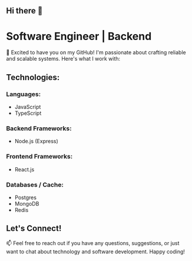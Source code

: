 ## Hi there 👋
# Software Engineer | Backend

🚀 Excited to have you on my GitHub! I'm passionate about crafting reliable and scalable systems. Here's what I work with:

## Technologies:

### Languages:
- JavaScript
- TypeScript

### Backend Frameworks:
- Node.js (Express)

### Frontend Frameworks:
- React.js

### Databases / Cache:
- Postgres
- MongoDB
- Redis

## Let's Connect!

📫 Feel free to reach out if you have any questions, suggestions, or just want to chat about technology and software development. Happy coding!
<!--
**ubadineke/ubadineke** is a ✨ _special_ ✨ repository because its `README.md` (this file) appears on your GitHub profile.

Here are some ideas to get you started:

- 🔭 I’m currently working on ...
- 🌱 I’m currently learning ...
- 👯 I’m looking to collaborate on ...
- 🤔 I’m looking for help with ...
- 💬 Ask me about ...
- 📫 How to reach me: ...
- 😄 Pronouns: ...
- ⚡ Fun fact: ...
-->
